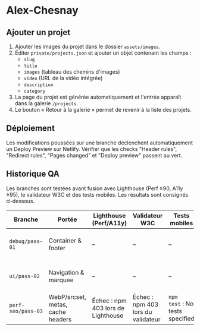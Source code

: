 # Alex-Chesnay

## Ajouter un projet

1. Ajouter les images du projet dans le dossier `assets/images`.
2. Éditer `private/projects.json` et ajouter un objet contenant les champs :
   - `slug`
   - `title`
   - `images` (tableau des chemins d'images)
   - `video` (URL de la vidéo intégrée)
   - `description`
   - `category`
3. La page du projet est générée automatiquement et l'entrée apparaît dans la galerie `/projects`.
4. Le bouton « Retour à la galerie » permet de revenir à la liste des projets.

## Déploiement

Les modifications poussées sur une branche déclenchent automatiquement un Deploy Preview sur Netlify. Vérifier que les checks "Header rules", "Redirect rules", "Pages changed" et "Deploy preview" passent au vert.

## Historique QA

Les branches sont testées avant fusion avec Lighthouse (Perf ≥90, A11y ≥95), le validateur W3C et des tests mobiles. Les résultats sont consignés ci‑dessous.

| Branche | Portée | Lighthouse (Perf/A11y) | Validateur W3C | Tests mobiles | Notes |
| --- | --- | --- | --- | --- | --- |
| `debug/pass-01` | Container & footer | – | – | – | Branches antérieures, résultats non archivés |
| `ui/pass-02` | Navigation & marquee | – | – | – | Branches antérieures, résultats non archivés |
| `perf-seo/pass-03` | WebP/srcset, metas, cache headers | Échec : npm 403 lors de Lighthouse | Échec : npm 403 lors du validateur | `npm test` : No tests specified | Dépendances manquantes, tests non exécutés |

